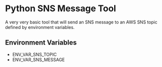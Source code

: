 # Python SNS Message Tool

A very very basic tool that will send an SNS message to an AWS SNS topic defined by environment variables.

## Environment Variables

- ENV_VAR_SNS_TOPIC
- ENV_VAR_SNS_MESSAGE
